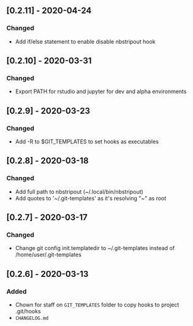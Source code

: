 ## [0.2.11] - 2020-04-24
### Changed
- Add if/else statement to enable disable nbstripout hook

## [0.2.10] - 2020-03-31
### Changed
- Export PATH for rstudio and jupyter for dev and alpha environments 

## [0.2.9] - 2020-03-23
### Changed
- Add -R to $GIT_TEMPLATES to set hooks as executables

## [0.2.8] - 2020-03-18
### Changed
- Add full path to nbstripout (~/.local/bin/nbstripout)
- Add quotes to '~/.git-templates' as it's resolving "~" as root

## [0.2.7] - 2020-03-17
### Changed
- Change git config init.templatedir to ~/.git-templates instead of /home/user/.git-templates

## [0.2.6] - 2020-03-13
### Added
- Chown for staff on `GIT_TEMPLATES` folder to copy hooks to project .git/hooks
- `CHANGELOG.md`
